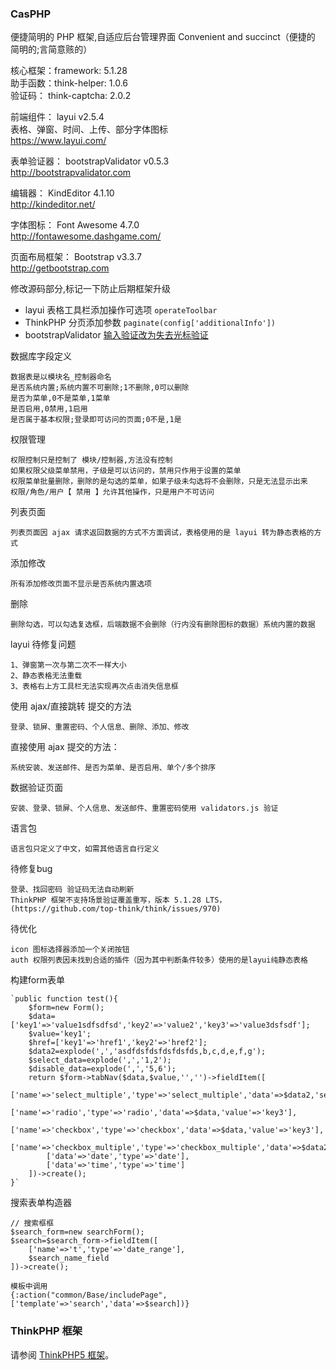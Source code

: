 ### CasPHP
便捷简明的 PHP 框架,自适应后台管理界面
Convenient and succinct（便捷的 简明的;言简意赅的）

核心框架：framework:      5.1.28  
助手函数：think-helper:   1.0.6   
验证码：  think-captcha:    2.0.2

前端组件： layui 	v2.5.4   
表格、弹窗、时间、上传、部分字体图标   
https://www.layui.com/

表单验证器： bootstrapValidator  v0.5.3  
http://bootstrapvalidator.com

编辑器： KindEditor  4.1.10   
http://kindeditor.net/

字体图标： Font Awesome  4.7.0    
http://fontawesome.dashgame.com/

页面布局框架： Bootstrap  v3.3.7   
http://getbootstrap.com

修改源码部分,标记一下防止后期框架升级
- layui 表格工具栏添加操作可选项 `operateToolbar`
- ThinkPHP 分页添加参数  `paginate(config['additionalInfo'])` 
- bootstrapValidator [输入验证改为失去光标验证](https://blog.csdn.net/qq592304796/article/details/52475820)
 
数据库字段定义  

    数据表是以模块名_控制器命名  
    是否系统内置;系统内置不可删除;1不删除,0可以删除   
    是否为菜单,0不是菜单,1菜单  
    是否启用,0禁用,1启用   
    是否属于基本权限;登录即可访问的页面;0不是,1是  
	
权限管理  

    权限控制只是控制了 模块/控制器,方法没有控制
    如果权限父级菜单禁用，子级是可以访问的，禁用只作用于设置的菜单
    权限菜单批量删除，删除的是勾选的菜单，如果子级未勾选将不会删除，只是无法显示出来
    权限/角色/用户【 禁用 】允许其他操作，只是用户不可访问

列表页面

    列表页面因 ajax 请求返回数据的方式不方面调试，表格使用的是 layui 转为静态表格的方式

添加修改

    所有添加修改页面不显示是否系统内置选项

删除

    删除勾选，可以勾选复选框，后端数据不会删除（行内没有删除图标的数据）系统内置的数据

layui 待修复问题

	1、弹窗第一次与第二次不一样大小
	2、静态表格无法重载
	3、表格右上方工具栏无法实现再次点击消失信息框

使用 ajax/直接跳转 提交的方法  

	登录、锁屏、重置密码、个人信息、删除、添加、修改
	
直接使用 ajax 提交的方法：

	系统安装、发送邮件、是否为菜单、是否启用、单个/多个排序
	
数据验证页面

    安装、登录、锁屏、个人信息、发送邮件、重置密码使用 validators.js 验证

语言包

    语言包只定义了中文，如需其他语言自行定义   
    
待修复bug

	登录、找回密码 验证码无法自动刷新
	ThinkPHP 框架不支持场景验证覆盖重写，版本 5.1.28 LTS，(https://github.com/top-think/think/issues/970)


待优化

	icon 图标选择器添加一个关闭按钮
	auth 权限列表因未找到合适的插件（因为其中判断条件较多）使用的是layui纯静态表格
	
构建form表单  

    `public function test(){
        $form=new Form();
        $data=['key1'=>'value1sdfsdfsd','key2'=>'value2','key3'=>'value3dsfsdf'];
        $value='key1';
        $href=['key1'=>'href1','key2'=>'href2'];
        $data2=explode(',','asdfdsfdsfdsfdsfds,b,c,d,e,f,g');
        $select_data=explode(',','1,2');
        $disable_data=explode(',','5,6');
        return $form->tabNav($data,$value,'','')->fieldItem([
            ['name'=>'select_multiple','type'=>'select_multiple','data'=>$data2,'select_data'=>$select_data,'disable_data'=>$disable_data],
            ['name'=>'radio','type'=>'radio','data'=>$data,'value'=>'key3'],
            ['name'=>'checkbox','type'=>'checkbox','data'=>$data,'value'=>'key3'],
            ['name'=>'checkbox_multiple','type'=>'checkbox_multiple','data'=>$data2,'select_data'=>$select_data,'disable_data'=>$disable_data],
            ['data'=>'date','type'=>'date'],
            ['data'=>'time','type'=>'time']
        ])->create();
    }`

搜索表单构造器  

	// 搜索框框
	$search_form=new searchForm();
	$search=$search_form->fieldItem([
		['name'=>'t','type'=>'date_range'],
		$search_name_field
	])->create();
	
	模板中调用
    {:action("common/Base/includePage",['template'=>'search','data'=>$search])}
	
### ThinkPHP 框架
请参阅 [ThinkPHP5 框架](https://github.com/top-think/think)。
